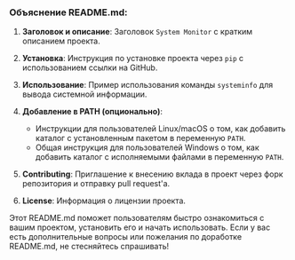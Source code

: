 
### Объяснение README.md:

1. **Заголовок и описание**: Заголовок `System Monitor` с кратким описанием проекта.

2. **Установка**: Инструкция по установке проекта через `pip` с использованием ссылки на GitHub.

3. **Использование**: Пример использования команды `systeminfo` для вывода системной информации.

4. **Добавление в PATH (опционально)**:
   - Инструкции для пользователей Linux/macOS о том, как добавить каталог с установленным пакетом в переменную `PATH`.
   - Общая инструкция для пользователей Windows о том, как добавить каталог с исполняемыми файлами в переменную `PATH`.

5. **Contributing**: Приглашение к внесению вклада в проект через форк репозитория и отправку pull request'а.

6. **License**: Информация о лицензии проекта.

Этот README.md поможет пользователям быстро ознакомиться с вашим проектом, установить его и начать использовать. Если у вас есть дополнительные вопросы или пожелания по доработке README.md, не стесняйтесь спрашивать!
